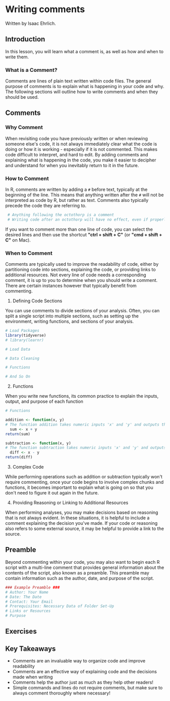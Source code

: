 



# Writing comments

Written by Isaac Ehrlich.

## Introduction

In this lesson, you will learn what a comment is, as well as how and when to write them.

### What is a Comment?

Comments are lines of plain text written within code files. The general purpose of comments is to explain what is happening in your code and why. The following sections will outline how to write comments and when they should be used.

## Comments

### Why Comment

When revisiting code you have previously written or when reviewing someone else's code, it is not always immediately clear what the code is doing or how it is working - especially if it is not commented. This makes code difficult to interpret, and hard to edit. By adding comments and explaining what is happening in the code, you make it easier to decipher and understand for when you inevitably return to it in the future.

### How to Comment

In R, comments are written by adding a `#` before text, typically at the beginning of the line. This means that anything written after the `#` will not be interpreted as code by R, but rather as text. Comments also typically precede the code they are referring to.


```r
 # Anything following the octothorp is a comment
 # Writing code after an octothorp will have no effect, even if properly formatted
```

If you want to comment more than one line of code, you can select the desired lines and then use the shortcut **"ctrl + shift + C"** (or **"cmd + shift + C"** on Mac).

### When to Comment

Comments are typically used to improve the readability of code, either by partitioning code into sections, explaining the code, or providing links to additional resources. Not every line of code needs a corresponding comment, it is up to you to determine when you should write a comment. There are certain instances however that typically benefit from commenting.

1. Defining Code Sections

You can use comments to divide sections of your analysis. Often, you can split a single script into multiple sections, such as setting up the environment, writing functions, and sections of your analysis.


```r
# Load Packages
library(tidyverse)
# library(learnr)

# Load Data

# Data Cleaning

# Functions

# And So On

```


2. Functions

When you write new functions, its common practice to explain the inputs, output, and purpose of each function


```r
# Functions

addition <- function(x, y)
# The function addition takes numeric inputs 'x' and 'y' and outputs their sum
  sum <- x + y
return(sum)

subtraction <- function(x, y)
# The function subtraction takes numeric inputs 'x' and 'y' and outputs their difference
  diff <- x - y
return(diff)
```

3. Complex Code

While performing operations such as addition or subtraction typically won't require commenting, once your code begins to involve complex chunks and functions, it becomes important to explain what is going on so that you don't need to figure it out again in the future.

4. Providing Reasoning or Linking to Additional Resources

When performing analyses, you may make decisions based on reasoning that is not always evident. In these situations, it is helpful to include a comment explaining the decision you've made. If your code or reasoning also refers to some external source, it may be helpful to provide a link to the source.

## Preamble

Beyond commenting within your code, you may also want to begin each R script with a multi-line comment that provides general information about the contents of the script, also known as a preamble. This preamble may contain information such as the author, date, and purpose of the script.


```r
### Example Preamble ###
# Author: Your Name
# Date: The Date
# Contact: Your Email
# Prerequisites: Necessary Data of Folder Set-Up
# Links or Resources
# Purpose
```

## Exercises

<!-- ```{r commentsq2, echo = FALSE} -->
<!-- question("Comments should be made when (select all that apply)", -->
<!-- answer("dividing code into sections", correct = TRUE), -->
<!-- answer("explaining complex code", correct = TRUE), -->
<!-- answer("explaining a function", correct = TRUE), -->
<!-- answer("linking to resources", correct = TRUE), -->
<!-- answer("describing a decision process", correct = TRUE), -->
<!-- allow_retry = TRUE) -->
<!-- ``` -->

<!-- ```{r commentsq1, echo = FALSE} -->
<!-- question("I only need to comment when my professor asks me to. Comments do not help the author at all", -->
<!-- answer("True", message = "Remember you will need to look back and understand your code too! Comments are a crucial step in organizing and understanding code!"), -->
<!-- answer("False", correct = TRUE, message = "Make sure you comment thoroughly so you can understand your code when you look back on it!"), -->
<!-- allow_retry = TRUE) -->
<!-- ``` -->


## Key Takeaways

* Comments are an invaluable way to organize code and improve readability
* Comments are an effective way of explaining code and the decisions made when writing
* Comments help the author just as much as they help other readers!
* Simple commands and lines do not require comments, but make sure to always comment thoroughly where necessary!















